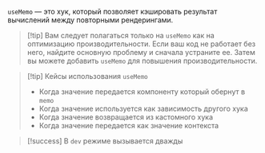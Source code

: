 `useMemo` — это хук, который позволяет кэшировать результат вычислений между повторными рендерингами.

>[!tip] Вам следует полагаться только на `useMemo` как на оптимизацию производительности. 
>Если ваш код не работает без него, найдите основную проблему и сначала устраните ее. Затем вы можете добавить `useMemo` для повышения производительности.

>[!tip] Кейсы использования `useMemo`
>* Когда значение передается компоненту который обернут в `memo`
>* Когда значение используется как зависимость другого хука
>* Когда значение возвращается из кастомного хука
>* Когда значение передается как значение контекста

>[!success] В `dev` режиме вызывается дважды
